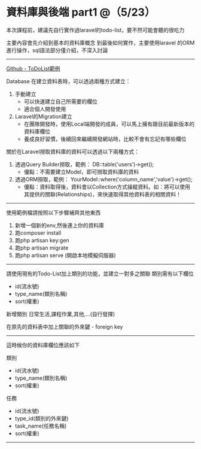 資料庫與後端 part1 @（5/23）
==
本次課程前，建議先自行實作過laravel的todo-list，要不然可能會聽的很吃力

主要內容會先介紹到基本的資料庫概念 到最後如何實作，主要使用laravel 的ORM進行操作，sql語法部分僅介紹，不深入討論

---

[Github - ToDoList範例](https://github.com/Hifounder/laraval_ToDoList)

Database
在建立資料表時，可以透過兩種方式建立：
1. 手動建立
    - 可以快速建立自己所需要的欄位
    - 適合個人開發使用
2. Laravel的Migration建立
    - 在團隊開發時，使用Local端開發的成員，可以馬上擁有跟目前最新版本的資料庫欄位
    - 養成良好習慣，後續回來繼續開發網站時，比較不會有忘記有哪些欄位

關於在Laravel撈取資料庫的資料可以透過以下兩種方式：
1. 透過Query Builder撈取，範例：
    DB::table('users')->get();
    - 優點：不需要建立Model，即可撈取資料庫的資料
2. 透過ORM撈取，範例：
    YourModel::where('column_name','value')->get();
    - 優點：資料取得後，資料會以Collection方式操縱資料。如：將可以使用其提供的關聯(Relationships)，來快速取得其他資料表的相關資料！

---
使用範例檔請按照以下步驟補齊其他東西
1. 新增一個新的env,然後連上你的資料庫
2. 跑composer install
3. 跑php artisan key:gen
4. 跑php artisan migrate
5. 跑php artisan serve (開啟本地模擬伺服器)

---

請使用現有的Todo-List加上類別的功能，並建立一對多之關聯
類別需有以下欄位
* id(流水號)
* type_name(類別名稱)
* sort(權重)

新增類別 日常生活,課程作業,其他,...(自行發揮)

在原先的資料表中加上關聯的外來鍵 - foreign key

---
這時候你的資料庫欄位應該如下

類別
* id(流水號)
* type_name(類別名稱)
* sort(權重)

任務
* id(流水號)
* type_id(類別的外來鍵)
* task_name(任務名稱)
* sort(權重)

---

